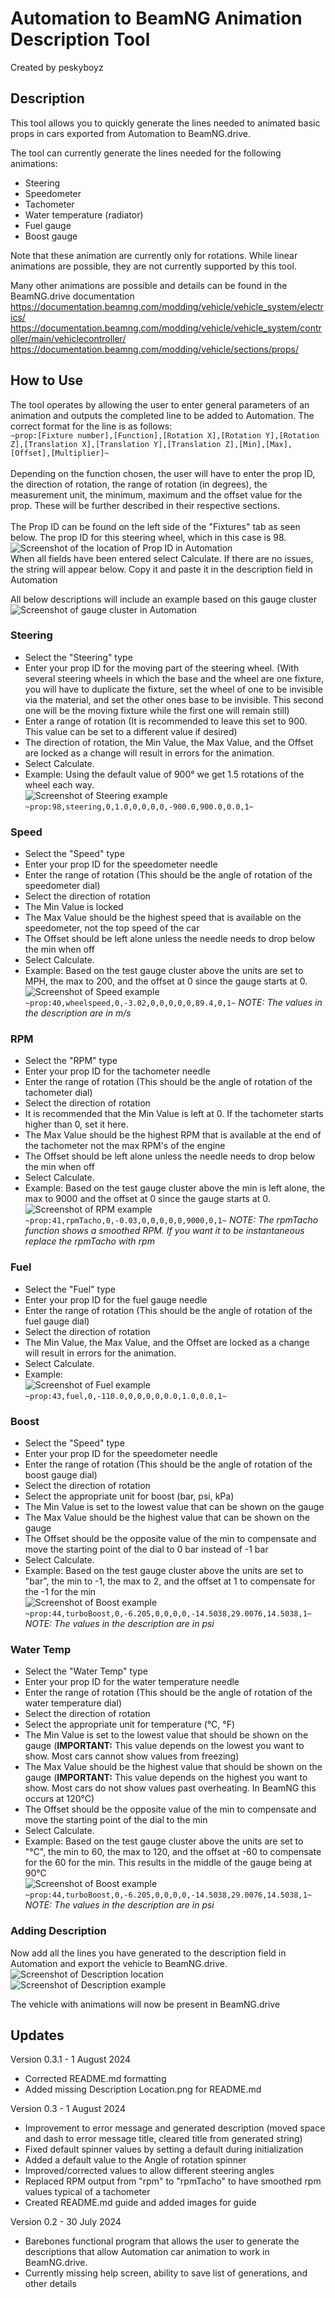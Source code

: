# Automation to BeamNG Animation Description Tool 
Created by peskyboyz</br>  
## Description
This tool allows you to quickly generate the lines needed to animated basic props in cars exported from Automation to BeamNG.drive. 

The tool can currently generate the lines needed for the following animations:
 - Steering
 - Speedometer
 - Tachometer
 - Water temperature (radiator)
 - Fuel gauge
 - Boost gauge

Note that these animation are currently only for rotations. While linear animations are possible, they are not currently supported by this tool.

Many other animations are possible and details can be found in the BeamNG.drive documentation </br>
https://documentation.beamng.com/modding/vehicle/vehicle_system/electrics/  
https://documentation.beamng.com/modding/vehicle/vehicle_system/controller/main/vehiclecontroller/
https://documentation.beamng.com/modding/vehicle/sections/props/

## How to Use

The tool operates by allowing the user to enter general parameters of an animation and outputs the completed line to be 
added to Automation.
The correct format for the line is as follows: </br>
`~prop:[Fixture number],[Function],[Rotation X],[Rotation Y],[Rotation Z],[Translation X],[Translation Y],[Translation Z],[Min],[Max],[Offset],[Multiplier]~`
</br>  
Depending on the function chosen, the user will have to enter the prop ID, the direction of rotation, the range of 
rotation (in degrees), the measurement unit, the minimum, maximum and the offset value for the prop. These will be 
further described in their respective sections.
</br></br>
The Prop ID can be found on the left side of the "Fixtures" tab as seen below. The prop ID for this steering wheel, which in this case is 98.   
![Screenshot of the location of Prop ID in Automation](/README%20Assets/Prop%20ID.png)
</br>
When all fields have been entered select Calculate. If there are no issues, the string will appear below. 
Copy it and paste it in the description field in Automation

All below descriptions will include an example based on this gauge cluster  
![Screenshot of gauge cluster in Automation](/README%20Assets/Test%20Gauge%20Cluster.png)

### Steering

- Select the "Steering" type
- Enter your prop ID for the moving part of the steering wheel. (With several steering wheels in which the base and 
the wheel are one fixture, you will have to duplicate the fixture, set the wheel of one to be invisible via the material,
and set the other ones base to be invisible. This second one will be the moving fixture while the first one will remain still)
- Enter a range of rotation (It is recommended to leave this set to 900. This value can be set to a different value if desired)
- The direction of rotation, the Min Value, the Max Value, and the Offset are locked as a change will result in errors for the animation.
- Select Calculate.
- Example: Using the default value of 900° we get 1.5 rotations of the wheel each way.
</br>![Screenshot of Steering example](/README%20Assets/Steering%20Example.png)
</br> `~prop:98,steering,0,1.0,0,0,0,0,-900.0,900.0,0.0,1~`
  
### Speed

- Select the "Speed" type
- Enter your prop ID for the speedometer needle
- Enter the range of rotation (This should be the angle of rotation of the speedometer dial)
- Select the direction of rotation
- The Min Value is locked
- The Max Value should be the highest speed that is available on the speedometer, not the top speed of the car
- The Offset should be left alone unless the needle needs to drop below the min when off
- Select Calculate.
- Example: Based on the test gauge cluster above the units are set to MPH, the max to 200, and the offset at 0 
since the gauge starts at 0.</br>![Screenshot of Speed example](/README%20Assets/Speed%20Example.png)  
`~prop:40,wheelspeed,0,-3.02,0,0,0,0,0,89.4,0,1~` *NOTE: The values in the description are in m/s*

### RPM

- Select the "RPM" type
- Enter your prop ID for the tachometer needle
- Enter the range of rotation (This should be the angle of rotation of the tachometer dial)
- Select the direction of rotation
- It is recommended that the Min Value is left at 0. If the tachometer starts higher than 0, set it here.
- The Max Value should be the highest RPM that is available at the end of the tachometer not the max RPM's of the engine
- The Offset should be left alone unless the needle needs to drop below the min when off
- Select Calculate.
- Example: Based on the test gauge cluster above the min is left alone, the max to 9000 and the offset at 0
since the gauge starts at 0.</br>![Screenshot of RPM example](/README%20Assets/RPM%20Example.png)
  </br>
  `~prop:41,rpmTacho,0,-0.03,0,0,0,0,0,9000,0,1~` *NOTE: The rpmTacho function shows a smoothed RPM. If you want it to be instantaneous replace the rpmTacho with rpm*

### Fuel

- Select the "Fuel" type
- Enter your prop ID for the fuel gauge needle
- Enter the range of rotation (This should be the angle of rotation of the fuel gauge dial)
- Select the direction of rotation
- The Min Value, the Max Value, and the Offset are locked as a change will result in errors for the animation.
- Select Calculate.
- Example: </br>![Screenshot of Fuel example](/README%20Assets/Fuel%20Example.png)
  </br>
  `~prop:43,fuel,0,-110.0,0,0,0,0,0.0,1.0,0.0,1~` 

### Boost

- Select the "Speed" type
- Enter your prop ID for the speedometer needle
- Enter the range of rotation (This should be the angle of rotation of the boost gauge dial)
- Select the direction of rotation
- Select the appropriate unit for boost (bar, psi, kPa)
- The Min Value is set to the lowest value that can be shown on the gauge
- The Max Value should be the highest value that can be shown on the gauge
- The Offset should be the opposite value of the min to compensate and move the starting point of the dial to 0 bar instead of -1 bar
- Select Calculate.
- Example: Based on the test gauge cluster above the units are set to "bar", the min to -1, the max to 2, 
and the offset at 1 to compensate for the -1 for the min
  </br>![Screenshot of Boost example](/README%20Assets/Boost%20Example.png)
  </br>
  `~prop:44,turboBoost,0,-6.205,0,0,0,0,-14.5038,29.0076,14.5038,1~` *NOTE: The values in the description are in psi*

### Water Temp

- Select the "Water Temp" type
- Enter your prop ID for the water temperature needle
- Enter the range of rotation (This should be the angle of rotation of the water temperature dial)
- Select the direction of rotation
- Select the appropriate unit for temperature (°C, °F)
- The Min Value is set to the lowest value that should be shown on the gauge 
(**IMPORTANT:** This value depends on the lowest you want to show. Most cars cannot show values from freezing)
- The Max Value should be the highest value that should be shown on the gauge
(**IMPORTANT:** This value depends on the highest you want to show. Most cars do not show values past overheating. In BeamNG this occurs at 120°C)
- The Offset should be the opposite value of the min to compensate and move the starting point of the dial to the min
- Select Calculate.
- Example: Based on the test gauge cluster above the units are set to "°C", the min to 60, the max to 120,
  and the offset at -60 to compensate for the 60 for the min. This results in the middle of the gauge being at 90°C
  </br>![Screenshot of Boost example](/README%20Assets/Water%20Example.png)
  </br>
  `~prop:44,turboBoost,0,-6.205,0,0,0,0,-14.5038,29.0076,14.5038,1~` *NOTE: The values in the description are in psi*

### Adding Description

Now add all the lines you have generated to the description field in Automation and export the vehicle to BeamNG.drive.
</br>![Screenshot of Description location](/README%20Assets/Description%20Location.png)
</br>![Screenshot of Description example](/README%20Assets/Automation%20Description.png)

The vehicle with animations will now be present in BeamNG.drive

## Updates  
Version 0.3.1 - 1 August 2024
- Corrected README.md formatting
- Added missing Description Location.png for README.md

Version 0.3 - 1 August 2024
- Improvement to error message and generated description (moved space and dash to error message title, cleared title from generated string)
- Fixed default spinner values by setting a default during initialization
- Added a default value to the Angle of rotation spinner
- Improved/corrected values to allow different steering angles
- Replaced RPM output from "rpm" to "rpmTacho" to have smoothed rpm values typical of a tachometer
- Created README.md guide and added images for guide

Version 0.2 - 30 July 2024
- Barebones functional program that allows the user to generate the descriptions that allow Automation car animation to work in BeamNG.drive.
- Currently missing help screen, ability to save list of generations, and other details
